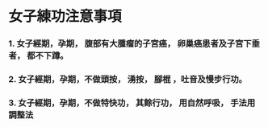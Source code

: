# 女子練功注意事項

### 1.  女子經期，孕期， 腹部有大腫瘤的子宮癌， 卵巢癌患者及子宮下垂者， 都不下蹲。
### 2.  女子經期，孕期，不做頭按， 湧按， 腳棍 ，吐音及慢步行功。
### 3.  女子經期，孕期，不做特快功， 其餘行功， 用自然呼吸， 手法用調整法
